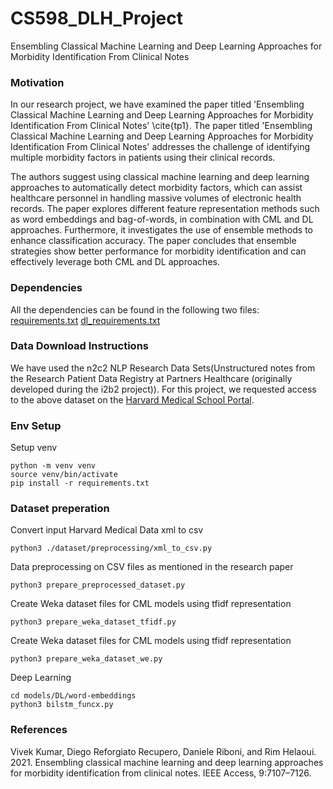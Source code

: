 # CS598_DLH_Project

Ensembling Classical Machine Learning and Deep Learning Approaches for Morbidity Identification From Clinical Notes

### Motivation
In our research project, we have examined the paper titled 'Ensembling Classical Machine Learning and Deep Learning Approaches for Morbidity Identification From Clinical Notes' \cite{tp1}. The paper titled 'Ensembling Classical Machine Learning and Deep Learning Approaches for Morbidity Identification From Clinical Notes' addresses the challenge of identifying multiple morbidity factors in patients using their clinical records. 

The authors suggest using classical machine learning and deep learning approaches to automatically detect morbidity factors, which can assist healthcare personnel in handling massive volumes of electronic health records. The paper explores different feature representation methods such as word embeddings and bag-of-words, in combination with CML and DL approaches. Furthermore, it investigates the use of ensemble methods to enhance classification accuracy. The paper concludes that ensemble strategies show better performance for morbidity identification and can effectively leverage both CML and DL approaches.


### Dependencies
All the dependencies can be found in the following two files:  
[requirements.txt]([https://github.com/user/repo/blob/branch/other_file.md](https://github.com/ritwik-deshpande/CS598_DLH_Project/blob/main/requirements.txt))  
[dl_requirements.txt](https://github.com/ritwik-deshpande/CS598_DLH_Project/blob/main/dl_requirements.txt)


### Data Download Instructions
We have used the n2c2 NLP Research Data Sets(Unstructured notes from the Research Patient Data Registry at Partners Healthcare (originally developed during the i2b2 project)). For this project, we requested access to the above dataset on the [Harvard Medical School Portal](https://portal.dbmi.hms.harvard.edu/projects/n2c2-nlp/).


### Env Setup
Setup venv
```shell
python -m venv venv
source venv/bin/activate
pip install -r requirements.txt
```

### Dataset preperation

Convert input Harvard Medical Data xml to csv
```shell
python3 ./dataset/preprocessing/xml_to_csv.py
```

Data preprocessing on CSV files as mentioned in the research paper
```shell
python3 prepare_preprocessed_dataset.py
```

Create Weka dataset files for CML models using tfidf representation
```shell
python3 prepare_weka_dataset_tfidf.py
```

Create Weka dataset files for CML models using tfidf representation
```shell
python3 prepare_weka_dataset_we.py
```

Deep Learning
```shell
cd models/DL/word-embeddings
python3 bilstm_funcx.py
```

### References
Vivek Kumar, Diego Reforgiato Recupero, Daniele Riboni, and Rim Helaoui. 2021. Ensembling classical machine learning and deep learning approaches for morbidity identification from clinical notes. IEEE Access, 9:7107–7126.
